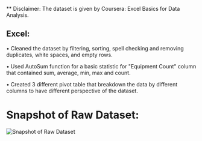 ** Disclaimer: The dataset is given by Coursera: Excel Basics for Data Analysis.

## Excel:

•	Cleaned the dataset by filtering, sorting, spell checking and removing duplicates, white spaces, and empty rows.

•	Used AutoSum function for a basic statistic for "Equipment Count" column that contained sum, average, min, max and count.

•	Created 3 different pivot table that breakdown the data by different columns to have different perspective of the dataset.

# Snapshot of Raw Dataset:

![Snapshot of Raw Dataset](https://user-images.githubusercontent.com/55895245/103471423-2e080f00-4d4e-11eb-95ea-2a9cd7b091c6.png)

